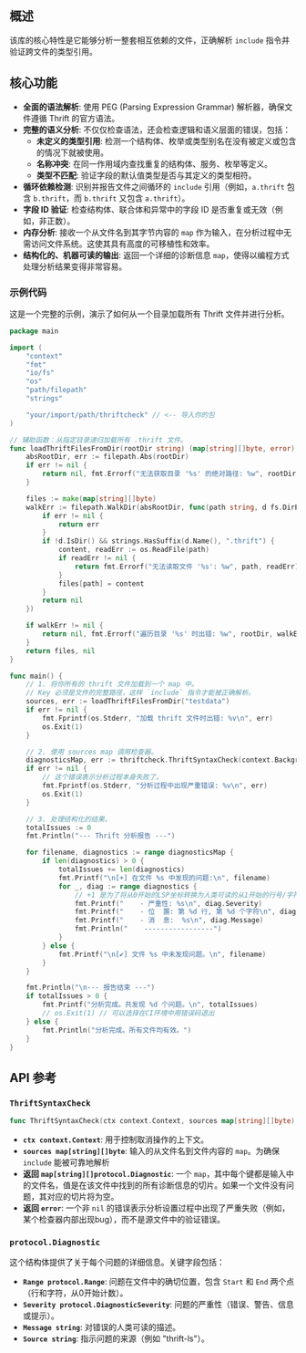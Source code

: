## 概述

该库的核心特性是它能够分析一整套相互依赖的文件，正确解析 `include` 指令并验证跨文件的类型引用。

## 核心功能

-   **全面的语法解析**: 使用 PEG (Parsing Expression Grammar) 解析器，确保文件遵循 Thrift 的官方语法。
-   **完整的语义分析**: 不仅仅检查语法，还会检查逻辑和语义层面的错误，包括：
    -   **未定义的类型引用**: 检测一个结构体、枚举或类型别名在没有被定义或包含的情况下就被使用。
    -   **名称冲突**: 在同一作用域内查找重复的结构体、服务、枚举等定义。
    -   **类型不匹配**: 验证字段的默认值类型是否与其定义的类型相符。
-   **循环依赖检测**: 识别并报告文件之间循环的 `include` 引用（例如，`a.thrift` 包含 `b.thrift`，而 `b.thrift` 又包含 `a.thrift`）。
-   **字段 ID 验证**: 检查结构体、联合体和异常中的字段 ID 是否重复或无效（例如，非正数）。
-   **内存分析**: 接收一个从文件名到其字节内容的 `map` 作为输入，在分析过程中无需访问文件系统。这使其具有高度的可移植性和效率。
-   **结构化的、机器可读的输出**: 返回一个详细的诊断信息 `map`，使得以编程方式处理分析结果变得非常容易。


### 示例代码

这是一个完整的示例，演示了如何从一个目录加载所有 Thrift 文件并进行分析。

```go
package main

import (
	"context"
	"fmt"
	"io/fs"
	"os"
	"path/filepath"
	"strings"

	"your/import/path/thriftcheck" // <-- 导入你的包
)

// 辅助函数：从指定目录递归加载所有 .thrift 文件。
func loadThriftFilesFromDir(rootDir string) (map[string][]byte, error) {
	absRootDir, err := filepath.Abs(rootDir)
	if err != nil {
		return nil, fmt.Errorf("无法获取目录 '%s' 的绝对路径: %w", rootDir, err)
	}

	files := make(map[string][]byte)
	walkErr := filepath.WalkDir(absRootDir, func(path string, d fs.DirEntry, err error) error {
		if err != nil {
			return err
		}
		if !d.IsDir() && strings.HasSuffix(d.Name(), ".thrift") {
			content, readErr := os.ReadFile(path)
			if readErr != nil {
				return fmt.Errorf("无法读取文件 '%s': %w", path, readErr)
			}
			files[path] = content
		}
		return nil
	})

	if walkErr != nil {
		return nil, fmt.Errorf("遍历目录 '%s' 时出错: %w", rootDir, walkErr)
	}
	return files, nil
}

func main() {
	// 1. 将你所有的 thrift 文件加载到一个 map 中。
	// Key 必须是文件的完整路径，这样 `include` 指令才能被正确解析。
	sources, err := loadThriftFilesFromDir("testdata")
	if err != nil {
		fmt.Fprintf(os.Stderr, "加载 thrift 文件时出错: %v\n", err)
		os.Exit(1)
	}

	// 2. 使用 sources map 调用检查器。
	diagnosticsMap, err := thriftcheck.ThriftSyntaxCheck(context.Background(), sources)
	if err != nil {
		// 这个错误表示分析过程本身失败了。
		fmt.Fprintf(os.Stderr, "分析过程中出现严重错误: %v\n", err)
		os.Exit(1)
	}

	// 3. 处理结构化的结果。
	totalIssues := 0
	fmt.Println("--- Thrift 分析报告 ---")

	for filename, diagnostics := range diagnosticsMap {
		if len(diagnostics) > 0 {
			totalIssues += len(diagnostics)
			fmt.Printf("\n[+] 在文件 %s 中发现的问题:\n", filename)
			for _, diag := range diagnostics {
				// +1 是为了将从0开始的LSP坐标转换为人类可读的从1开始的行号/字符位置。
				fmt.Printf("    - 严重性: %s\n", diag.Severity)
				fmt.Printf("    - 位  置: 第 %d 行, 第 %d 个字符\n", diag.Range.Start.Line+1, diag.Range.Start.Character+1)
				fmt.Printf("    - 消  息:  %s\n", diag.Message)
				fmt.Println("    -----------------")
			}
		} else {
			fmt.Printf("\n[✔] 文件 %s 中未发现问题。\n", filename)
		}
	}

	fmt.Println("\n--- 报告结束 ---")
	if totalIssues > 0 {
		fmt.Printf("分析完成。共发现 %d 个问题。\n", totalIssues)
		// os.Exit(1) // 可以选择在CI环境中用错误码退出
	} else {
		fmt.Println("分析完成。所有文件均有效。")
	}
}
```

## API 参考

### `ThriftSyntaxCheck`

```go
func ThriftSyntaxCheck(ctx context.Context, sources map[string][]byte) (map[string][]protocol.Diagnostic, error)
```

-   **`ctx context.Context`**: 用于控制取消操作的上下文。
-   **`sources map[string][]byte`**: 输入的从文件名到文件内容的 `map`。为确保 `include` 能被可靠地解析
-   **返回 `map[string][]protocol.Diagnostic`**: 一个 `map`，其中每个键都是输入中的文件名，值是在该文件中找到的所有诊断信息的切片。如果一个文件没有问题，其对应的切片将为空。
-   **返回 `error`**: 一个非 `nil` 的错误表示分析设置过程中出现了严重失败（例如，某个检查器内部出现bug），而不是源文件中的验证错误。

### `protocol.Diagnostic`

这个结构体提供了关于每个问题的详细信息。关键字段包括：

-   **`Range protocol.Range`**: 问题在文件中的确切位置，包含 `Start` 和 `End` 两个点（行和字符，从0开始计数）。
-   **`Severity protocol.DiagnosticSeverity`**: 问题的严重性（错误、警告、信息或提示）。
-   **`Message string`**: 对错误的人类可读的描述。
-   **`Source string`**: 指示问题的来源（例如 "thrift-ls"）。
